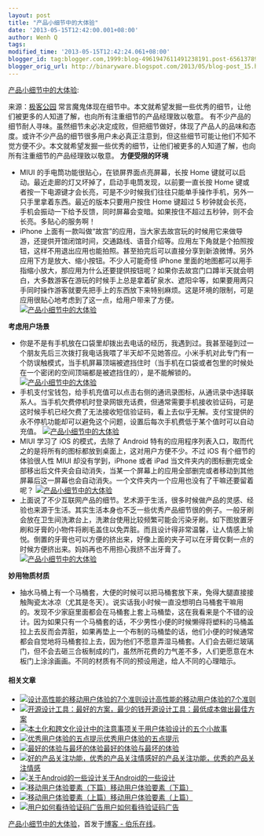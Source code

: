 ```yaml
---
layout: post
title: "产品小细节中的大体验"
date: '2013-05-15T12:42:00.001+08:00'
author: Wenh Q
tags:
modified_time: '2013-05-15T12:42:24.061+08:00'
blogger_id: tag:blogger.com,1999:blog-4961947611491238191.post-6561378919002661460
blogger_orig_url: http://binaryware.blogspot.com/2013/05/blog-post_15.html
---
```

[产品小细节中的大体验](http://blog.jobbole.com/39593/?utm_source=rss&utm_medium=rss&utm_campaign=%25e4%25ba%25a7%25e5%2593%2581%25e5%25b0%258f%25e7%25bb%2586%25e8%258a%2582%25e4%25b8%25ad%25e7%259a%2584%25e5%25a4%25a7%25e4%25bd%2593%25e9%25aa%258c):

来源：[极客公园](http://www.geekpark.net/read/view/178903)
常言魔鬼体现在细节中。本文就希望发掘一些优秀的细节，让他们被更多的人知道了解，也向所有注重细节的产品经理致以敬意。
有不少产品的细节耐人寻味。虽然细节未必决定成败，但把细节做好，体现了产品人的品味和态度。或许不少产品的细节很多用户未必真正注意到，但这些细节可能让他们不知不觉方便不少。本文就希望发掘一些优秀的细节，让他们被更多的人知道了解，也向所有注重细节的产品经理致以敬意。
**方便受限的环境**

-   MIUI 的手电筒功能很贴心，在锁屏界面点亮屏幕，长按 Home
    键就可以启动。最近走廊的灯又坏掉了，启动手电筒发现，以前要一直长按
    Home
    键或者按一下电源键才会长亮，可是不少时候我们往往只能单手操作手机，另外一只手里拿着东西。最近的版本只要用户按住
    Home 键超过 5
    秒钟就会长亮，手机会振动一下给予反馈，同时屏幕会变暗。如果按住不超过五秒钟，则不会长亮。多贴心的服务啊！
-   iPhone
    上面有一款叫做“故宫”的应用，当大家去故宫玩的时候用它来做导游，还提供开馆闭馆时间，交通路线、语音介绍等。应用左下角就是个拍照按钮，这样不用退出应用也能拍照。甚至拍完后可以直接分享到新浪微博。另外应用下方是放大、缩小按钮。不少人可能奇怪
    iPhone
    里面的地图都可以用手指缩小放大，那应用为什么还要提供按钮呢？如果你去故宫门口蹲半天就会明白，大多数游客在游玩的时候手上总是拿着矿泉水、遮阳伞等，如果要用两只手同时操作游客就要先把手上的东西放下来特别麻烦。这是环境的限制，可是应用很贴心地考虑到了这一点，给用户带来了方便。
    [![产品小细节中的大体验](http://blog.jobbole.com/wp-content/uploads/2013/05/074d0d5ae32028d4492a0b3935089f4f.jpg "产品小细节中的大体验")](http://blog.jobbole.com/wp-content/uploads/2013/05/074d0d5ae32028d4492a0b3935089f4f.jpg "产品小细节中的大体验")

**考虑用户场景**

-   你是不是有手机放在口袋里却拨出去电话的经历，我遇到过。我甚至碰到过一个朋友先后三次拨打我电话我喂了半天却不见她答应。小米手机对此专门有一个防误触模式，当手机屏幕顶端被遮挡住时（当手机在口袋或者包里的时候处在一个密闭的空间顶端都是被遮挡住的），是不能解锁的。
    [![产品小细节中的大体验](http://blog.jobbole.com/wp-content/uploads/2013/05/83def563593af24117839efb2300f82f.jpg "产品小细节中的大体验")](http://blog.jobbole.com/wp-content/uploads/2013/05/83def563593af24117839efb2300f82f.jpg "产品小细节中的大体验")
-   手机支付宝钱包，给手机充值可以点击右侧的通讯录图标，从通讯录中选择联系人。当手机欠费停机时登录网银充话费，但通常需要手机接收验证码，可是这时候手机已经欠费了无法接收短信验证码，看上去似乎无解。支付宝提供的永不停机功能却可以避免这个问题，设置后每次手机费低于某个值时可以自动充值。
    [![产品小细节中的大体验](http://blog.jobbole.com/wp-content/uploads/2013/05/2104547fb817ac80dd5cc61133f18fd3.jpg "产品小细节中的大体验")](http://blog.jobbole.com/wp-content/uploads/2013/05/2104547fb817ac80dd5cc61133f18fd3.jpg "产品小细节中的大体验")
-   MIUI 学习了 iOS 的模式，去除了 Android
    特有的应用程序列表入口，取而代之的是将所有的图标都放到桌面上，这对用户方便不少。不过
    iOS 有个细节的体验很人性 MIUI 却没有学到，iPhone 或者 iPad
    当文件夹内的图标删完或全部移出后文件夹会自动消失，当某一个屏幕上的应用全部删完或者移动到其他屏幕后这一屏幕也会自动消失。一个文件夹内一个应用也没有了干嘛还要留着呢？
    [![产品小细节中的大体验](http://blog.jobbole.com/wp-content/uploads/2013/05/31beb225631dae00976e612d505cbc4d.jpg "产品小细节中的大体验")](http://blog.jobbole.com/wp-content/uploads/2013/05/31beb225631dae00976e612d505cbc4d.jpg "产品小细节中的大体验")
-   上面说了不少互联网产品的细节。艺术源于生活，很多时候做产品的灵感、经验也来源于生活。其实生活本身也不乏一些优秀产品细节很的例子。一般牙刷会放在卫生间洗漱台上，洗漱台使用比较频繁可能会污染牙刷。如下图放置牙刷和牙膏的小物件将刷毛盖住以免弄脏。而且设计得非常温馨，让人情感上愉悦。倒置的牙膏也可以方便的挤出来，好像上面的夹子可以在牙膏仅剩一点的时候方便挤出来。妈妈再也不用担心我挤不出牙膏了。
    [![产品小细节中的大体验](http://blog.jobbole.com/wp-content/uploads/2013/05/e6744e209a91fc1cf39bc6d4a18648e5.jpg "产品小细节中的大体验")](http://blog.jobbole.com/wp-content/uploads/2013/05/e6744e209a91fc1cf39bc6d4a18648e5.jpg "产品小细节中的大体验")

**妙用物质材质**

-   抽水马桶上有一个马桶套，大便的时候可以把马桶套放下来，免得大腿直接接触陶瓷太冰凉（尤其是冬天）。说实话我小时候一直没想明白马桶套干嘛用的。发现不少家庭里面都会在马桶套上套上马桶垫，这在我看来是个不错的设计。因为如果只有一个马桶套的话，不少男性小便的时候懒得将塑料的马桶盖拉上去反而会弄脏，如果再垫上一个布制的马桶垫的话，他们小便的时候通常都会自觉地将马桶套拉上去，因为他们不愿意弄湿马桶套。人们会去砸烂玻璃门，但不会去砸三合板制成的门，虽然所花费的力气差不多，人们更愿意在木板门上涂涂画画。不同的材质有不同的预设用途，给人不同的心理暗示。

#### 相关文章

-   [![设计高性能的移动用户体验的7个准则](http://blog.jobbole.com/wp-content/plugins/wordpress-23-related-posts-plugin/static/thumbs/5.jpg)](http://blog.jobbole.com/1199/)[设计高性能的移动用户体验的7个准则](http://blog.jobbole.com/1199/)
-   [![开源设计工具：最好的方案，最少的钱](http://blog.jobbole.com/wp-content/uploads/2012/04/Open-Source-design-tools-Best-Solution-with-Minimal-Cost01-150x150.jpg)](http://blog.jobbole.com/16596/)[开源设计工具：最低成本做出最佳方案](http://blog.jobbole.com/16596/)
-   [![本土化和跨文化设计中的注意事项](http://blog.jobbole.com/wp-content/uploads/2011/12/uxmeltdown-150x150.jpg)](http://blog.jobbole.com/9321/)[关于用户体验设计的五个小故事](http://blog.jobbole.com/9321/)
-   [![优秀用户体验的五点提示](http://blog.jobbole.com/wp-content/uploads/2012/02/5-Signs-of-a-Great-User-Experience1-150x150.jpg)](http://blog.jobbole.com/12934/)[优秀用户体验的五点提示](http://blog.jobbole.com/12934/)
-   [![最好的体验与最坏的体验](http://blog.jobbole.com/wp-content/uploads/2012/07/The-best-experience-with-the-worst-experience-150x150.jpg)](http://blog.jobbole.com/23589/)[最好的体验与最坏的体验](http://blog.jobbole.com/23589/)
-   [![好的产品关注功能，优秀的产品关注情感](http://blog.jobbole.com/wp-content/uploads/2013/04/73-150x150.jpg)](http://blog.jobbole.com/37845/)[好的产品关注功能，优秀的产品关注情感](http://blog.jobbole.com/37845/)
-   [![关于Android的一些设计](http://blog.jobbole.com/wp-content/uploads/2011/10/Android-logo.jpg)](http://blog.jobbole.com/1078/)[关于Android的一些设计](http://blog.jobbole.com/1078/)
-   [![移动用户体验要素（下篇）](http://blog.jobbole.com/wp-content/uploads/2013/02/117-150x150.jpg)](http://blog.jobbole.com/33990/)[移动用户体验要素（下篇）](http://blog.jobbole.com/33990/)
-   [![移动用户体验要素（上篇）](http://blog.jobbole.com/wp-content/uploads/2013/01/vw-test-drive-mobile-extra-reqd-fields-300x286-150x150.png)](http://blog.jobbole.com/32435/)[移动用户体验要素（上篇）](http://blog.jobbole.com/32435/)
-   [![用户如何看待验证码广告](http://blog.jobbole.com/wp-content/uploads/2013/02/captcha-02.png)](http://blog.jobbole.com/32976/)[用户如何看待验证码广告](http://blog.jobbole.com/32976/)

[产品小细节中的大体验](http://blog.jobbole.com/39593/)，首发于[博客 -
伯乐在线](http://blog.jobbole.com/)。
